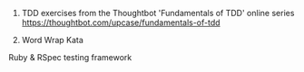 1. TDD exercises from the Thoughtbot 'Fundamentals of TDD' online series https://thoughtbot.com/upcase/fundamentals-of-tdd

2. Word Wrap Kata

Ruby & RSpec testing framework
